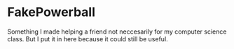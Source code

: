 # FakePowerball

Something I made helping a friend not neccesarily for my computer science class. But I put it in here because it could still be useful.
